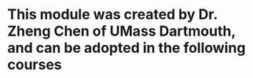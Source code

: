 # This module was created by Dr. Zheng Chen of UMass Dartmouth, and can be adopted in the following courses
